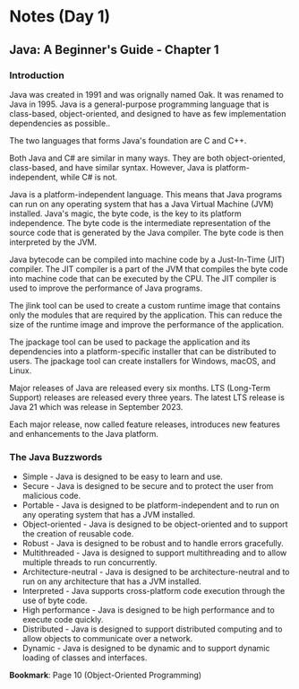 # Notes (Day 1)

## Java: A Beginner's Guide - Chapter 1

### Introduction

Java was created in 1991 and was orignally named Oak. It was renamed to Java in 1995. Java is a general-purpose programming language that is class-based, object-oriented, and designed to have as few implementation dependencies as possible..

The two languages that forms Java's foundation are C and C++.

Both Java and C# are similar in many ways. They are both object-oriented, class-based, and have similar syntax. However, Java is platform-independent, while C# is not.

Java is a platform-independent language. This means that Java programs can run on any operating system that has a Java Virtual Machine (JVM) installed. Java's magic, the byte code, is the key to its platform independence. The byte code is the intermediate representation of the source code that is generated by the Java compiler. The byte code is then interpreted by the JVM.

Java bytecode can be compiled into machine code by a Just-In-Time (JIT) compiler. The JIT compiler is a part of the JVM that compiles the byte code into machine code that can be executed by the CPU. The JIT compiler is used to improve the performance of Java programs.

The jlink tool can be used to create a custom runtime image that contains only the modules that are required by the application. This can reduce the size of the runtime image and improve the performance of the application.

The jpackage tool can be used to package the application and its dependencies into a platform-specific installer that can be distributed to users. The jpackage tool can create installers for Windows, macOS, and Linux.

Major releases of Java are released every six months. LTS (Long-Term Support) releases are released every three years. The latest LTS release is Java 21 which was release in September 2023.

Each major release, now called feature releases, introduces new features and enhancements to the Java platform.

### The Java Buzzwords
- Simple - Java is designed to be easy to learn and use.
- Secure - Java is designed to be secure and to protect the user from malicious code.
- Portable - Java is designed to be platform-independent and to run on any operating system that has a JVM installed.
- Object-oriented - Java is designed to be object-oriented and to support the creation of reusable code.
- Robust - Java is designed to be robust and to handle errors gracefully.
- Multithreaded - Java is designed to support multithreading and to allow multiple threads to run concurrently.
- Architecture-neutral - Java is designed to be architecture-neutral and to run on any architecture that has a JVM installed.
- Interpreted - Java supports cross-platform code execution through the use of byte code.
- High performance - Java is designed to be high performance and to execute code quickly.
- Distributed - Java is designed to support distributed computing and to allow objects to communicate over a network.
- Dynamic - Java is designed to be dynamic and to support dynamic loading of classes and interfaces.

**Bookmark**: Page 10 (Object-Oriented Programming)